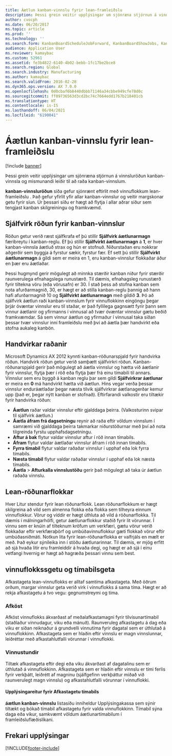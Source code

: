 ```yaml
---
title: Áætlun kanban-vinnslu fyrir lean-framleiðslu
description: Þessi grein veitir upplýsingar um sjónræna stjórnun á vinnsluröðun kanban-vinnsla og mismunandi leiðir til að raða kanban-vinnslum.
author: cvocph
ms.date: 06/20/2017
ms.topic: article
ms.prod: ''
ms.technology: ''
ms.search.form: KanbanBoardScheduleJobForward, KanbanBoardShowJobs, KanbanJobSchedulingListPage
audience: Application User
ms.reviewer: kamaybac
ms.custom: 52961
ms.assetid: fe3b4822-6140-4b02-bebb-1fc17be2bce8
ms.search.region: Global
ms.search.industry: Manufacturing
ms.author: kamaybac
ms.search.validFrom: 2016-02-28
ms.dyn365.ops.version: AX 7.0.0
ms.openlocfilehash: 0d0cbaf6b8440dbbb71146a34cbbe949cfe78d0c
ms.sourcegitcommit: ff09736563d3cd2bc74c7664edd1767b218401cb
ms.translationtype: HT
ms.contentlocale: is-IS
ms.lasthandoff: 06/04/2021
ms.locfileid: "6190041"
---
```

# <a name="kanban-job-scheduling-for-lean-manufacturing"></a>Áætlun kanban-vinnslu fyrir lean-framleiðslu

[!include [banner](../includes/banner.md)]

Þessi grein veitir upplýsingar um sjónræna stjórnun á vinnsluröðun kanban-vinnsla og mismunandi leiðir til að raða kanban-vinnslum.  

**kanban-vinnsluröðun** síða gefur sjónrænt eftirlit með vinnuflokkum lean-framleiðslu . Það gefur yfirlit yfir allar kanban-vinnslur og veitir margskonar getu fyrir síun. Úr þessari síðu er hægt að flytja í allar aðrar síður sem tengjast kanban skilgreiningu og framkvæmd.

## <a name="automatic-scheduling-of-kanban-jobs"></a>Sjálfvirk röðun fyrir kanban-vinnslur
Röðun getur verið ræst sjálfkrafa ef þú stillir **Sjálfvirk áætlunarmagn** færibreytu í kanban-reglu. Ef þú stillir **Sjálfvirkt áætlunarmagn** á **1**, er hver kanban-vinnsla áætluð strax og hún er stofnuð. Niðurstaðan eru nokkrar aðgerðir sem byggja á fyrstur sækir, fyrstur fær. Ef sett þú stillir **Sjálfvirkt áætlunarmagn** á gildi sem er meira en 1, eru kanban-vinnslur flokkaðar áður en þær eru áætlaðar. 

Þessi hugmynd gerir mögulegt að minnka stærðir kanban niður fyrir stærðir raunverulega efnahagslega runustærð. Til dæmis, efnahagsleg runustærð fyrir tiltekna vöru (eða vörusafn) er 30. Í stað þess að stofna kanban sem nota afurðarmagnið, 30, er hægt er að stilla kanban-reglu þannig að hann hafi afurðarmagnið 10 og **Sjálfvirkt áætlunarmagn** með gildið **3**. Þó að sjálfvirk áætlun raði kanban-vinnslum fyrir vinnuflokkinn eingöngu  þegar þrjár óvæntar vinnslur eru til staðar, er það fyllilega gagnsætt fyrir þann sem vinnur áætlanir og yfirmanns í vinnusal að tvær óvæntar vinnslur gætu beðið framkvæmdar. Sá sem vinnur áætlun og yfirmaður í vinnusal taka síðan þessar tvær vinnslur inní framleiðslu með því að áætla þær handvirkt eða stofna aukaleg kanbön.

## <a name="manual-scheduling"></a>Handvirkar raðanir
Microsoft Dynamics AX 2012 kynnti kanban-röðunarspjald fyrir handvirka röðun. Handvirk röðun getur verið samþætt sjálfvirkri röðun. Kanban-röðunarspjald gerir það mögulegt að áætla vinnslur og hætta við áætlanir fyrir vinnslur, flytja þær í röð eða flytja þær frá einu tímabili til annars. Vinnslur sem eru byggð á kanban reglu þar sem gildi **Sjálfvirkrar áætlunar** er meira en **0** má handvirkt hætta við áætlun. Hins vegar verða þessar vinnslur enduráætlaðar  þegar næsta tilvik sjálfvirkrar áætlanagerðar kemur upp (það er, þegar nýtt kanban er stofnað). Eftirfarandi valkostir eru tiltækir fyrir handvirka röðun:

-   **Áætlun** raðar valdar vinnslur eftir gjalddaga þeirra. (Valkosturinn svipar til sjálfvirk áætlun.)
-   **Áætla áfram frá dagsetningu** reynir að raða eftir völdum vinnslum í samræmi við gjalddaga þeirra takmarkar niðurstöðurnar með því að nota tilgreinda fyrstu upphafsdagsetningu.
-   **Aftur á bak** flytur valdar vinnslur aftur í röð innan tímabils.
-   **Áfram** flytur valdar áætlaðar vinnslur áfram í röð innan tímabils.
-   **Fyrra tímabil** flytur valdar raðaðar vinnslur í upphaf eða lok fyrra tímabils.
-   **Næsta tímabil** flytur valdar raðaðar vinnslur í upphaf eða lok næsta tímabils.
-   **Áætla** &gt; **Afturkalla vinnslustöðu** gerir það mögulegt að taka úr áætlun raðaða vinnslu.

## <a name="lean-scheduling-groups"></a>Lean-röðunarflokkar
Hver Litur stendur fyrir lean röðunarflokk. Lean röðunarflokkum er hægt skilgreina að vild sem almenna flokka eða flokka sem tilheyra einnum vinnuflokkur. Vörur og víddir er hægt úthluta að vild á röðunarflokka. Til dæmis í málningarhólfi, getur áætlunarflokkur staðið fyrir lit vörunnar. Í vinnu sem er knúin af tilteknum kröfum um verkfæri, gætu vörur verið flokkaðar eftir verkfæraþörf og umbúðavinnuflokkur gæti flokkað vörur eftir umbúðasniðmáti. Notkun lita fyrir lean-röðunarflokka er valfrjáls en mælt er með. Það eykur sýnileika inn í stöðu áætlunarinnar. Til dæmis, er mjög erfitt að sjá hvaða litir eru framleiddir á hvaða degi, og hægt er að sjá í einu vetfangi hvernig er hægt að hagræða þessari vinnu sem best.

## <a name="work-cell-capacity-and-period-capacity"></a>vinnuflokkssgetu og tímabilsgeta
Afkastageta lean-vinnuflokks er alltaf samtíma afkastageta. Með öðrum orðum, margar vinnslur geta verið virk í vinnuflokks á sama tíma. Hægt er að rekja afkastagetu á tvo vegu: gegnumstreymi og tíma.

### <a name="throughput"></a>Afköst

Afköst vinnuflokks ákvarðast af meðalafkastamagni fyrir tilvísunartímabil (staðlaður vinnudagur, viku eða mánuð). Raunveruleg afkastagetu á dag eða viku er síðan reiknaður á grundvelli vinnutíma fyrir dagatal sem er úthlutað á vinnuflokkinn. Afkastageta sem er hlaðin eftir vinnslu er magn vinnslunnar, leiðréttar með afkastahlutfalli vörunnar í vinnuflokki.

### <a name="hours"></a>Vinnustundir

Tiltæk afkastageta eftir degi eða viku ákvarðast af dagatalinu sem er úthlutað á vinnuflokkinn. Afkastageta sem er hlaðin eftir vinnslu er tími ferlis fyrir verkþátt, leiðrétt af magninu (sjálfgefinn verkþáttur miðað við raunverulegt magn vinnslu) og afkastahlutfalli vörunnar í vinnuflokki.

#### <a name="period-capacity-factbox"></a>Upplýsingareitur fyrir Afkastagetu tímabils

**áætlun kanban-vinnslu** listasíðu inniheldur Upplýsingakassa sem sýnir tiltækt og bókað tímabil afkastagetu fyrir valda vinnuflokkinn. Tímabil sýna daga eða vikur, samkvæmt völdum áætlunartímabilum í framleiðsluflæðislíkani.

## <a name="additional-resources"></a>Frekari upplýsingar





[!INCLUDE[footer-include](../../includes/footer-banner.md)]